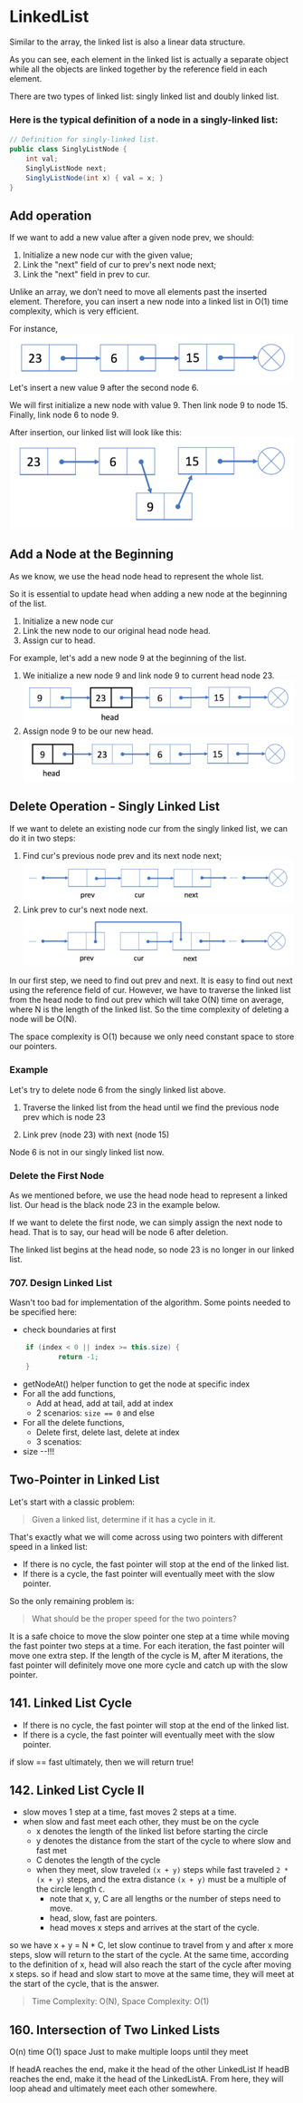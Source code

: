 # LinkedList

Similar to the array, the linked list is also a linear data structure.

As you can see, each element in the linked list is actually a separate object while all the objects are linked together by the reference field in each element.

There are two types of linked list: singly linked list and doubly linked list.

### Here is the typical definition of a node in a singly-linked list:

```java
// Definition for singly-linked list.
public class SinglyListNode {
    int val;
    SinglyListNode next;
    SinglyListNode(int x) { val = x; }
}
```

## Add operation

If we want to add a new value after a given node prev, we should:

1. Initialize a new node cur with the given value;
2. Link the "next" field of cur to prev's next node next;
3. Link the "next" field in prev to cur.

Unlike an array, we don’t need to move all elements past the inserted element. Therefore, you can insert a new node into a linked list in O(1) time complexity, which is very efficient.

For instance,
![](assets/screen-shot-2018-04-12-at-152754.png)
Let's insert a new value 9 after the second node 6.

We will first initialize a new node with value 9. Then link node 9 to node 15. Finally, link node 6 to node 9.

After insertion, our linked list will look like this:
![](assets/screen-shot-2018-04-12-at-154238.png)

## Add a Node at the Beginning

As we know, we use the head node head to represent the whole list.

So it is essential to update head when adding a new node at the beginning of the list.

1. Initialize a new node cur
2. Link the new node to our original head node head.
3. Assign cur to head.

For example, let's add a new node 9 at the beginning of the list.

1. We initialize a new node 9 and link node 9 to current head node 23.
   ![](assets/screen-shot-2018-04-19-at-125118.png)
2. Assign node 9 to be our new head.
   ![](assets/screen-shot-2018-04-19-at-125350.png)

## Delete Operation - Singly Linked List

If we want to delete an existing node cur from the singly linked list, we can do it in two steps:

1. Find cur's previous node prev and its next node next;
   ![](assets/screen-shot-2018-04-26-at-203558.png)
2. Link prev to cur's next node next.
   ![](assets/screen-shot-2018-04-26-at-203640.png)

In our first step, we need to find out prev and next. It is easy to find out next using the reference field of cur. However, we have to traverse the linked list from the head node to find out prev which will take O(N) time on average, where N is the length of the linked list. So the time complexity of deleting a node will be O(N).

The space complexity is O(1) because we only need constant space to store our pointers.

### Example

Let's try to delete node 6 from the singly linked list above.

1. Traverse the linked list from the head until we find the previous node prev which is node 23

2. Link prev (node 23) with next (node 15)

Node 6 is not in our singly linked list now.

### Delete the First Node

As we mentioned before, we use the head node head to represent a linked list. Our head is the black node 23 in the example below.

If we want to delete the first node, we can simply assign the next node to head. That is to say, our head will be node 6 after deletion.

The linked list begins at the head node, so node 23 is no longer in our linked list.

### 707. Design Linked List

Wasn't too bad for implementation of the algorithm. Some points needed to be specified here:

- check boundaries at first

```java
    if (index < 0 || index >= this.size) {
            return -1;
    }
```

- getNodeAt() helper function to get the node at specific index
- For all the add functions,
  - Add at head, add at tail, add at index
  - 2 scenarios: `size == 0` and else
- For all the delete functions,
  - Delete first, delete last, delete at index
  - 3 scenatios:
- size --!!!

## Two-Pointer in Linked List

Let's start with a classic problem:

> Given a linked list, determine if it has a cycle in it.

That's exactly what we will come across using two pointers with different speed in a linked list:

- If there is no cycle, the fast pointer will stop at the end of the linked list.
- If there is a cycle, the fast pointer will eventually meet with the slow pointer.

So the only remaining problem is:

> What should be the proper speed for the two pointers?

It is a safe choice to move the slow pointer one step at a time while moving the fast pointer two steps at a time. For each iteration, the fast pointer will move one extra step. If the length of the cycle is M, after M iterations, the fast pointer will definitely move one more cycle and catch up with the slow pointer.

## 141. Linked List Cycle

- If there is no cycle, the fast pointer will stop at the end of the linked list.
- If there is a cycle, the fast pointer will eventually meet with the slow pointer.

if slow == fast ultimately, then we will return true!

## 142. Linked List Cycle II

- slow moves 1 step at a time, fast moves 2 steps at a time.
- when slow and fast meet each other, they must be on the cycle
  - x denotes the length of the linked list before starting the circle
  - y denotes the distance from the start of the cycle to where slow and fast met
  - C denotes the length of the cycle
  - when they meet, slow traveled `(x + y)` steps while fast traveled `2 * (x + y)` steps, and the extra distance `(x + y)` must be a multiple of the circle length `C`.
    - note that x, y, C are all lengths or the number of steps need to move.
    - head, slow, fast are pointers.
    - head moves x steps and arrives at the start of the cycle.

so we have x + y = N \* C, let slow continue to travel from y and after x more steps, slow will return to the start of the cycle.
At the same time, according to the definition of x, head will also reach the start of the cycle after moving x steps.
so if head and slow start to move at the same time, they will meet at the start of the cycle, that is the answer.

> Time Complexity: O(N), Space Complexity: O(1)

## 160. Intersection of Two Linked Lists

O(n) time O(1) space
Just to make multiple loops until they meet

If headA reaches the end, make it the head of the other LinkedList
If headB reaches the end, make it the head of the LinkedListA.
From here, they will loop ahead and ultimately meet each other somewhere.
